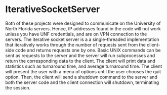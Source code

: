 # IterativeSocketServer
  Both of these projects were designed to communicate on the University of North Florida servers. Hence, IP addresses found in the code will not work unless you have UNF credentials, and are on VPN connection to the servers. The iterative socket server is a a single-threaded implementation that iteratively works through the number of requests sent from the client-side code and returns requests one by one. 
  Basic UNIX commands can be sent as requests to the server and the server will run subprocesses and return the corresponding data to the client. The client will print data and statistics such as turnaround time, and average turnaround time. The client will present the user with a menu of options until the user chooses the quit option. Then, the client will send a shutdown command to the server and both the server code and the client connection will shutdown, terminating the session.

